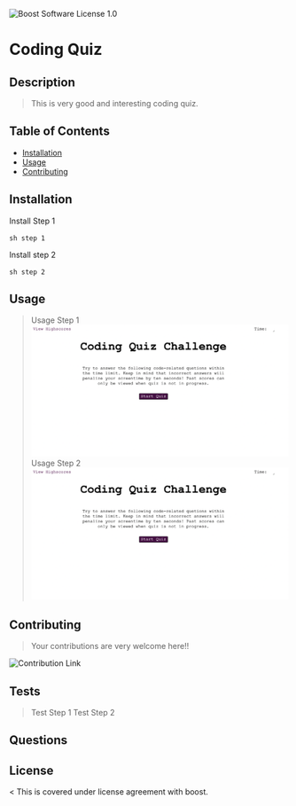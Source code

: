 ![Boost Software License 1.0](https://img.shields.io/badge/License-Boost_1.0-lightblue.svg)
# Coding Quiz

## Description

> This is very good and interesting coding quiz. 

## Table of Contents

- [Installation](#Installation)
- [Usage](#Usage)
- [Contributing](#Contributing)

## Installation

Install Step 1
```
sh step 1
```
Install step 2
```
sh step 2
```

## Usage

> Usage Step 1 
![Coding Quiz 1](../assets/Images/CodingQuiz.png) 
> Usage Step 2 
![Coding Quiz 2](../assets/Images/CodingQuiz.png) 

## Contributing

> Your contributions are very welcome here!! 

![Contribution Link](https://www.contributor-covenant.org/) 


## Tests

> Test Step 1 
> Test Step 2 

## Questions

## License

< This is covered under license agreement with boost.
